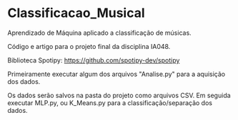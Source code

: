 # Classificacao_Musical
Aprendizado de Máquina aplicado a classificação de músicas. 

Código e artigo para o projeto final da disciplina IA048. 

Biblioteca Spotipy: https://github.com/spotipy-dev/spotipy

Primeiramente executar algum dos arquivos "Analise.py" para a aquisição dos dados. 

Os dados serão salvos na pasta do projeto como arquivos CSV. Em seguida executar MLP.py, ou K_Means.py para a classificação/separação dos dados. 